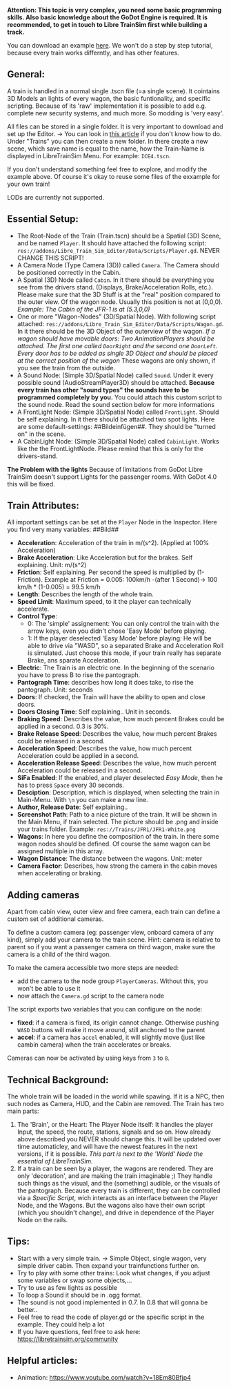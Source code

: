 **Attention: This topic is very complex, you need some basic programming skills. Also basic knowledge about the GoDot Engine is required. It is recommended, to get in touch to Libre TrainSim first while building a track.**

You can download an example [here](https://www.server-jean.de/LibreTrainSim/JFR-1.zip).
We won't do a step by step tutorial, because every train works differntly, and has other features.

## General:
A train is handled in a normal single .tscn file (=a single scene). It cointains 3D Models an lights of every wagon, the basic funtionality, and specific scripting. Because of its 'raw' implementation it is possible to add e.g. complete new security systems, and much more. So modding is 'very easy'.

All files can be stored in a single folder. It is very important to download and set up the Editor. -> You can look in [this article](https://github.com/Jean28518/Libre-TrainSim/wiki/Getting-Started,-Preparing-your-World) if you don't know how to do. Under "Trains" you can then create a new folder. In there create a new scene, which save name is equal to the name, how the Train-Name is displayed in LibreTrainSim Menu. For example: `ICE4.tscn`.

If you don't understand something feel free to explore, and modify the example above. Of course it's okay to reuse some files of the exxample for your own train!

LODs are currently not supported.

## Essential Setup:
- The Root-Node of the Train (Train.tscn) should be a Spatial (3D) Scene, and be named `Player`. It should have attached the following script: `res://addons/Libre_Train_Sim_Editor/Data/Scripts/Player.gd`. NEVER CHANGE THIS SCRIPT!
- A Camera Node (Type Camera (3D)) called `Camera`. The Camera should be positioned correctly in the Cabin.
- A Spatial (3D) Node called `Cabin`. In it there should be everything you see from the drivers stand. (Displays, Brake/Acceleration Rolls, etc.). Please make sure that the 3D Stuff is at the "real" position compared to the outer view. Of the wagon node. Usually this position is not at (0,0,0). *Example: The Cabin of the JFR-1 is at (5.3,0,0)*
- One or more "Wagon-Nodes" (3D/Spatial Node). With following script attached: `res://addons/Libre_Train_Sim_Editor/Data/Scripts/Wagon.gd`. In it there should be the 3D Object of the outerview of the wagon. *If a wagon should have movable doors: Two AnimationPlayers should be attached. The first one called `DoorRight` and the second one `DoorLeft`. Every door has to be added as single 3D Object and should be placed at the correct position of the wagon* These wagons are only shown, if you see the train from the outside.
- A Sound Node: (Simple 3D/Spatial Node) called `Sound`. Under it every possible sound (AudioStreamPlayer3D) should be attached. **Because every train has other "sound types" the sounds have to be programmed completely by you.** You could attach this custom script to the sound node. Read the sound section below for more informations
- A FrontLight Node: (Simple 3D/Spatial Node) called `FrontLight`. Should be self explaining. In it there should be attached two spot lights. Here are some default-settings: ##Bildeinfügen##. They should be "turned on" in the scene.
- A CabinLight Node: (Simple 3D/Spatial Node) called `CabinLight`. Works like the the FrontLightNode. Please remind that this is only for the drivers-stand.

**The Problem with the lights** Because of limitations from GoDot Libre TrainSim doesn't support Lights for the passenger rooms. With GoDot 4.0 this will be fixed.

## Train Attributes:
All important settings can be set at the `Player` Node in the Inspector. Here you find very many variables: ##Bild##

- **Acceleration**: Acceleration of the train in m/(s^2). (Applied at 100% Acceleration)
- **Brake Acceleration**: Like Acceleration but for the brakes. Self explaining. Unit: m/(s^2)
- **Friction**: Self explaining. Per second the speed is multiplied by (1-Friction). Example at Friction = 0.005: 100km/h -(after 1 Second)-> 100 km/h * (1-0.005) = 99.5 km/h
- **Length**: Describes the length of the whole train.
- **Speed Limit**: Maximum speed, to it the player can technically accelerate.
- **Control Type**:
    - 0: The 'simple' assignement: You can only control the train with the arrow keys, even you didn't chose 'Easy Mode' before playing.
    - 1: If the player deselected 'Easy Mode' before playing: He will be able to drive via "WASD", so a separated Brake and Acceleration Roll is simulated. Just choose this mode, if your train really has  separate Brake, ans sparate Acceleration.
- **Electric**: The Train is an electric one. In the beginning of the scenario you have to press B to rise the pantograph.
- **Pantograph Time**: describes how long it does take, to rise the pantograph. Unit: seconds
- **Doors**: If checked, the Train will have the ability to open and close doors.
- **Doors Closing Time**: Self explaining.. Unit in seconds.
- **Braking Speed**: Describes the value, how much percent Brakes could be applied in a second. 0.3 is 30%.
- **Brake Release Speed**: Describes the value, how much percent Brakes could be released in a second.
- **Acceleration Speed**: Describes the value, how much percent Acceleration could be applied in a second.
- **Acceleration Release Speed**: Describes the value, how much percent Acceleration could be released in a second.
- **SiFa Enabled**: If the enabled, and player deselected *Easy Mode*, then he has to press `Space` every 30 seconds.
- **Desciption**: Description, which is displayed, when selecting the train in Main-Menu. With `\n` you can make a new line.
- **Author, Release Date**: Self explaining..
- **Screenshot Path**: Path to a nice picture of the train. It will be shown in the Main Menu, if train selected. The picture should be .png and inside your trains folder. Example: `res://Trains/JFR1/JFR1-White.png`
- **Wagons**: In here you define the composition of the train. In there some wagon nodes should be defined. Of course the same wagon can be assigned multiple in this array.
- **Wagon Distance**: The distance between the wagons. Unit: meter
- **Camera Factor**: Describes, how strong the camera in the cabin moves when accelerating or braking.

## Adding cameras
Apart from cabin view, outer view and free camera, each train can define a custom set of additional cameras.

To define a custom camera (eg: passenger view, onboard camera of any kind), simply add your camera to the train scene. Hint: camera is relative to parent so if you want a passenger camera on third wagon, make sure the camera is a child of the third wagon.

To make the camera accessible two more steps are needed:
- add the camera to the node group `PlayerCameras`. Without this, you won't be able to use it
- now attach the `Camera.gd` script to the camera node

The script exports two variables that you can configure on the node:
- **fixed**: if a camera is fixed, its origin cannot change. Otherwise pushing `WASD` buttons will make it move around, still anchored to the parent
- **accel**: if a camera has `accel` enabled, it will slightly move (just like cambin camera) when the train accelerates or breaks.

Cameras can now be activated by using keys from `3` to `8`.

## Technical Background:
The whole train will be loaded in the world while spawing. If it is a NPC, then such nodes as Camera, HUD, and the Cabin are removed.
The Train has two main parts:
1. The 'Brain', or the Heart: The Player Node itself: It handles the player Input, the speed, the route, stations, signals and so on. How already above described you NEVER should change this. It will be updated over time automaticley, and will have the newest features in the next versions, if it is possible. *This part is next to the 'World' Node the essential of LibreTrainSim.*
2. If a train can be seen by a player, the wagons are rendered. They are only 'decoration', and are making the train imaginable ;) They handle such things as the visual, and the (something) audible, or the visuals of the pantograph. Because every train is different, they can be controlled via a *Specific Script*, wich interacts as an interface between the Player Node, and the Wagons. But the wagons also have their own script (which you shouldn't change), and drive in dependence of the Player Node on the rails.

## Tips:
- Start with a very simple train. -> Simple Object, single wagon, very simple driver cabin. Then expand your trainfunctions further on.
- Try to play with some other trains: Look what changes, if you adjust some variables or swap some objects,...
- Try to use as few lights as possible
- To loop a Sound it should be in .ogg format.
- The sound is not good implemented in 0.7. In 0.8 that will gonna be better..
- Feel free to read the code of player.gd or the specific script in the example. They could help a lot
- If you have questions, feel free to ask here: https://libretrainsim.org/community

## Helpful articles:
- Animation: https://www.youtube.com/watch?v=18Em80Bfjp4
